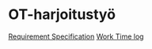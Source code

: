 # OT-harjoitustyö

[Requirement Specification](https://github.com/ElliJohansson/ot-harjoitustyo/blob/master/documentation/requirement_specification.md)
[Work Time log](https://github.com/ElliJohansson/ot-harjoitustyo/blob/master/documentation/work_time_log.md)
